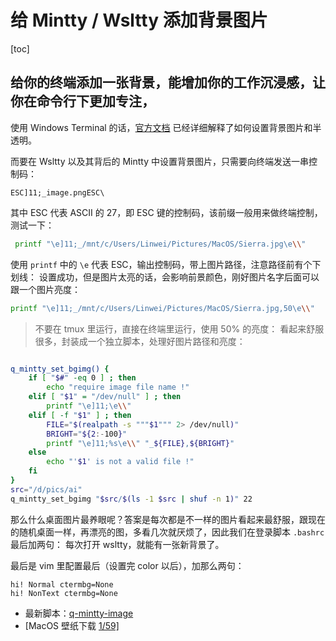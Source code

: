 # 给 Mintty / Wsltty 添加背景图片

[toc]



## 给你的终端添加一张背景，能增加你的工作沉浸感，让你在命令行下更加专注，

使用 Windows Terminal 的话，[官方文档](https://link.zhihu.com/?target=https%3A//docs.microsoft.com/zh-cn/windows/terminal/customize-settings/profile-settings%23background-image-settings) 已经详细解释了如何设置背景图片和半透明。

而要在 Wsltty 以及其背后的 Mintty 中设置背景图片，只需要向终端发送一串控制码：

```text
ESC]11;_image.pngESC\ 
```

其中 ESC 代表 ASCII 的 27，即 ESC 键的控制码，该前缀一般用来做终端控制，测试一下：

```bash
 printf "\e]11;_/mnt/c/Users/Linwei/Pictures/MacOS/Sierra.jpg\e\\"
```
使用 `printf` 中的 `\e` 代表 ESC，输出控制码，带上图片路径，注意路径前有个下划线：
设置成功，但是图片太亮的话，会影响前景颜色，刚好图片名字后面可以跟一个图片亮度：

```bash
printf "\e]11;_/mnt/c/Users/Linwei/Pictures/MacOS/Sierra.jpg,50\e\\"
```

> 不要在 tmux 里运行，直接在终端里运行，使用 50% 的亮度：
看起来舒服很多，封装成一个独立脚本，处理好图片路径和亮度：

```bash

q_mintty_set_bgimg() {
    if [ "$#" -eq 0 ] ; then
        echo "require image file name !"
    elif [ "$1" = "/dev/null" ] ; then
        printf "\e]11;\e\\"
    elif [ -f "$1" ] ; then
        FILE="$(realpath -s """$1""" 2> /dev/null)"
        BRIGHT="${2:-100}"
        printf "\e]11;%s\e\\" "_${FILE},${BRIGHT}"
    else
        echo "'$1' is not a valid file !"
    fi
}
src="/d/pics/ai"
q_mintty_set_bgimg "$src/$(ls -1 $src | shuf -n 1)" 22
```


那么什么桌面图片最养眼呢？答案是每次都是不一样的图片看起来最舒服，跟现在的随机桌面一样，再漂亮的图，多看几次就厌烦了，因此我们在登录脚本 `.bashrc` 最后加两句：
每次打开 wsltty，就能有一张新背景了。

最后是 vim 里配置最后（设置完 color 以后），加那么两句：
```vim
hi! Normal ctermbg=None
hi! NonText ctermbg=None
```

- 最新脚本：[q-mintty-image](https://link.zhihu.com/?target=https%3A//github.com/skywind3000/vim/blob/master/tools/bin/q-mintty-image)
- [MacOS 壁纸下载 [1/59\]](https://link.zhihu.com/?target=https%3A//www.aoaod.com/Img-2/20195/27728.shtml)